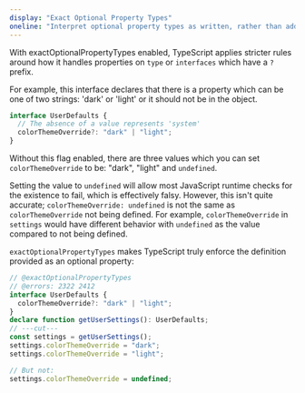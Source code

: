 ```yaml
---
display: "Exact Optional Property Types"
oneline: "Interpret optional property types as written, rather than adding `undefined`."
---
```


With exactOptionalPropertyTypes enabled, TypeScript applies stricter rules around how it handles properties on `type` or `interfaces` which have a `?` prefix.

For example, this interface declares that there is a property which can be one of two strings: 'dark' or 'light' or it should not be in the object.

```ts
interface UserDefaults {
  // The absence of a value represents 'system'
  colorThemeOverride?: "dark" | "light";
}
```

Without this flag enabled, there are three values which you can set `colorThemeOverride` to be: "dark", "light" and `undefined`.

Setting the value to `undefined` will allow most JavaScript runtime checks for the existence to fail, which is effectively falsy. However, this isn't quite accurate; `colorThemeOverride: undefined` is not the same as `colorThemeOverride` not being defined. For example, `colorThemeOverride` in `settings` would have different behavior with `undefined` as the value compared to not being defined.

`exactOptionalPropertyTypes` makes TypeScript truly enforce the definition provided as an optional property:

```ts twoslash
// @exactOptionalPropertyTypes
// @errors: 2322 2412
interface UserDefaults {
  colorThemeOverride?: "dark" | "light";
}
declare function getUserSettings(): UserDefaults;
// ---cut---
const settings = getUserSettings();
settings.colorThemeOverride = "dark";
settings.colorThemeOverride = "light";

// But not:
settings.colorThemeOverride = undefined;
```
